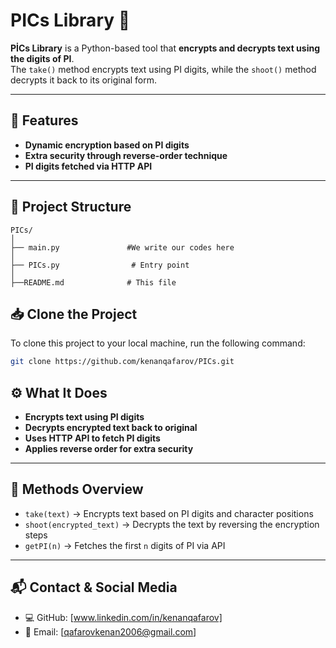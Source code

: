 # PICs Library 📌

**PİCs Library** is a Python-based tool that **encrypts and decrypts text using the digits of PI**.  
The `take()` method encrypts text using PI digits, while the `shoot()` method decrypts it back to its original form.

---

## 🚀 Features

- **Dynamic encryption based on PI digits**
- **Extra security through reverse-order technique**
- **PI digits fetched via HTTP API**

---

## 📁 Project Structure

```
PICs/
│
├── main.py               #We write our codes here
│  
├── PICs.py                # Entry point
│
├──README.md              # This file

```

## 📥 Clone the Project

To clone this project to your local machine, run the following command:

```bash
git clone https://github.com/kenanqafarov/PICs.git
```

## ⚙️ What It Does

- **Encrypts text using PI digits**
- **Decrypts encrypted text back to original**
- **Uses HTTP API to fetch PI digits**
- **Applies reverse order for extra security**

---

## 🧠 Methods Overview

- `take(text)` → Encrypts text based on PI digits and character positions  
- `shoot(encrypted_text)` → Decrypts the text by reversing the encryption steps  
- `getPI(n)` → Fetches the first `n` digits of PI via API

---

## 📬 Contact & Social Media

- 💻 GitHub: [www.linkedin.com/in/kenanqafarov]  
- 📧 Email: [qafarovkenan2006@gmail.com]
